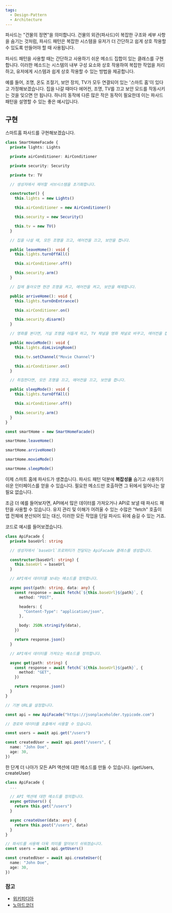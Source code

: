 ```yaml
---
tags:
  - Design-Pattern
  - Architecture
---
```

파사드는 "건물의 정면"을 의미합니다. 건물의 외관(파사드)이 복잡한 구조와 세부 사항을 숨기는 것처럼, 파사드 패턴은 복잡한 시스템을 유저가 더 간단하고 쉽게 상호 작용할 수 있도록 만들어야 할 때 사용됩니다.

파사드 패턴을 사용할 때는 간단하고 사용하기 쉬운 메소드 집합이 있는 클래스를 구현합니다. 이러한 메소드는 시스템의 내부 구성 요소와 상호 작용하여 복잡한 작업을 처리하고, 유저에게 시스템과 쉽게 상호 작용할 수 있는 방법을 제공합니다.

예를 들어, 조명, 온도 조절기, 보안 장치, TV가 모두 연결되어 있는 '스마트 홈'이 있다고 가정해보겠습니다. 집을 나갈 때마다 에어컨, 조명, TV를 끄고 보안 모드를 작동시키는 것을 잊으면 안 됩니다. 하나의 동작에 다른 많은 작은 동작이 필요한데 이는 파사드 패턴을 설명할 수 있는 좋은 예시입니다.

## 구현
스마트홈 파사드를 구현해보겠습니다.
```typescript
class SmartHomeFacade {
  private lights: Lights

  private airConditioner: AirConditioner

  private security: Security

  private tv: TV

  // 생성자에서 제어할 서브시스템을 초기화합니다.

  constructor() {
    this.lights = new Lights()

    this.airConditioner = new AirConditioner()

    this.security = new Security()

    this.tv = new TV()
  }

  // 집을 나설 때, 모든 조명을 끄고, 에어컨을 끄고, 보안을 켭니다.

  public leaveHome(): void {
    this.lights.turnOffAll()

    this.airConditioner.off()

    this.security.arm()
  }

  // 집에 돌아오면 현관 조명을 켜고, 에어컨을 켜고, 보안을 해제합니다.

  public arriveHome(): void {
    this.lights.turnOnEntrance()

    this.airConditioner.on()

    this.security.disarm()
  }

  // 영화를 본다면, 거실 조명을 어둡게 하고, TV 채널을 영화 채널로 바꾸고, 에어컨을 켭니다.

  public movieMode(): void {
    this.lights.dimLivingRoom()

    this.tv.setChannel("Movie Channel")

    this.airConditioner.on()
  }

  // 취침한다면, 모든 조명을 끄고, 에어컨을 끄고, 보안을 켭니다.

  public sleepMode(): void {
    this.lights.turnOffAll()

    this.airConditioner.off()

    this.security.arm()
  }
}

const smartHome = new SmartHomeFacade()

smartHome.leaveHome()

smartHome.arriveHome()

smartHome.movieMode()

smartHome.sleepMode()

```

이제 스마트 홈에 파사드가 생겼습니다. 파사드 패턴 덕분에 **복잡성을** 숨기고 사용하기 쉬운 인터페이스를 얻을 수 있습니다. 필요한 메소드만 호출하면 그 뒤에서 일어나는 알 필요 없습니다.

조금 더 예를 들어보자면, API에서 많은 데이터를 가져오거나 API로 보낼 때 파사드 패턴을 사용할 수 있습니다. 유지 관리 및 이해가 어려울 수 있는 수많은 "fetch" 호출이 앱 전체에 분산되어 있는 대신, 이러한 모든 작업을 단일 파사드 뒤에 숨길 수 있는 거죠.

코드로 예시를 들어보겠습니다.
```typescript
class ApiFacade {
  private baseUrl: string

  // 생성자에서 `baseUrl`프로퍼티가 전달되는 ApiFacade 클래스를 생성합니다.

  constructor(baseUrl: string) {
    this.baseUrl = baseUrl
  }

  // API에서 데이터를 보내는 메소드를 정의합니다.

  async post(path: string, data: any) {
    const response = await fetch(`${this.baseUrl}${path}`, {
      method: "POST",

      headers: {
        "Content-Type": "application/json",
      },

      body: JSON.stringify(data),
    })

    return response.json()
  }

  // API에서 데이터를 가져오는 메소드를 정의합니다.

  async get(path: string) {
    const response = await fetch(`${this.baseUrl}${path}`, {
      method: "GET",
    })

    return response.json()
  }
}

// 기본 URL을 설정합니다.

const api = new ApiFacade("https://jsonplaceholder.typicode.com")

// 경로와 데이터를 호출해서 사용할 수 있습니다.

const users = await api.get("/users")

const createdUser = await api.post("/users", {
  name: "John Doe",
  age: 30,
})
```

한 단계 더 나아가 모든 API 액션에 대한 메소드를 만들 수 있습니다. (getUsers, createUser)
```ts
class ApiFacade {
  ...
  
  // API 액션에 대한 메소드를 정의합니다.
  async getUsers() {
    return this.get("/users")
  }

  async createUser(data: any) {
    return this.post("/users", data)
  }
}

// 파사드를 사용해 더욱 의미를 알아보기 쉬워졌습니다.
const users = await api.getUsers()

const createdUser = await api.createUser({
  name: "John Doe",
  age: 30,
})

```

### 참고
- [위키피디아](https://ko.wikipedia.org/wiki/%ED%8D%BC%EC%82%AC%EB%93%9C_%ED%8C%A8%ED%84%B4)
- [노마드코더](https://www.youtube.com/watch?v=XTcsR_-GrBY&ab_channel=%EB%85%B8%EB%A7%88%EB%93%9C%EC%BD%94%EB%8D%94NomadCoders)